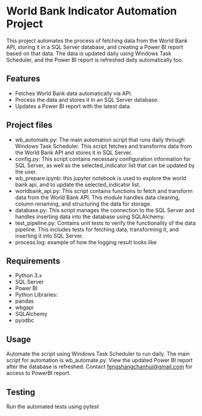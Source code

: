 # World Bank Indicator Automation Project
This project automates the process of fetching data from the World Bank API, storing it in a SQL Server database, and creating a Power BI report based on that data. The data is updated daily using Windows Task Scheduler, and the Power BI report is refreshed daily automatically too. 

## Features
 - Fetches World Bank data automatically via API.
 - Process the data and stores it in an SQL Server database.
 - Updates a Power BI report with the latest data. 

## Project files
 - wb_automate.py: The main automation script that runs daily through Windows Task Scheduler. This script fetches and transforms data from the World Bank API and stores it in SQL Server.
 - config.py: This script contains necessary configuration information for SQL Server, as well as the selected_indicator list that can be updated by the user.
 - wb_prepare.ipynb: this jupyter notebook is used to explore the world bank api, and to update the selected_indicator list.
 - worldbank_api.py: This script contains functions to fetch and transform data from the World Bank API. This module handles data cleaning, column renaming, and structuring the data for storage.
 - database.py: This script manages the connection to the SQL Server and handles inserting data into the database using SQLAlchemy.
 - test_pipeline.py: Contains unit tests to verify the functionality of the data pipeline. This includes tests for fetching data, transforming it, and inserting it into SQL Server.
 - process.log: example of how the logging result looks like

## Requirements
 - Python 3.x
 - SQL Server
 - Power BI
 - Python Libraries:
 - pandas
 - wbgapi
 - SQLAlchemy
 - pyodbc

## Usage
Automate the script using Windows Task Scheduler to run daily.
The main script for automation is wb_automate.py.
View the updated Power BI report after the database is refreshed. 
Contact fengshangchanhui@gmail.com for access to PowerBI report.

## Testing
Run the automated tests using pytest
